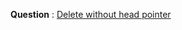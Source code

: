 **Question** : [Delete without head pointer](https://practice.geeksforgeeks.org/problems/delete-without-head-pointer/1)
